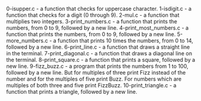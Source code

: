 0-isupper.c - a function that checks for uppercase character.
1-isdigit.c - a function that checks for a digit (0 through 9).
2-mul.c - a function that multiplies two integers.
3-print_numbers.c - a function that prints the numbers, from 0 to 9, followed by a new line.
4-print_most_numbers.c - a function that prints the numbers, from 0 to 9, followed by a new line.
5-more_numbers.c - a function that prints 10 times the numbers, from 0 to 14, followed by a new line.
6-print_line.c - a function that draws a straight line in the terminal.
7-print_diagonal.c - a function that draws a diagonal line on the terminal.
8-print_square.c - a function that prints a square, followed by a new line.
9-fizz_buzz.c - a program that prints the numbers from 1 to 100, followed by a new line. But for multiples of three print Fizz instead of the number and for the multiples of five print Buzz. For numbers which are multiples of both three and five print FizzBuzz.
10-print_triangle.c - a function that prints a triangle, followed by a new line.
